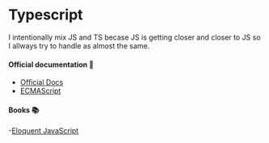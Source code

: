 # Typescript
I intentionally mix JS and TS becase JS is getting closer and closer to JS
so I allways try to handle as almost the same.

#### Official documentation 📃

- [Official Docs](https://docs.typescript.org/)
- [ECMAScript](https://tc39.es/ecma262/multipage/indexed-collections.html#sec-array.prototype.at)

#### Books 📚
-[Eloquent JavaScript](https://eloquentjavascript.net/)
